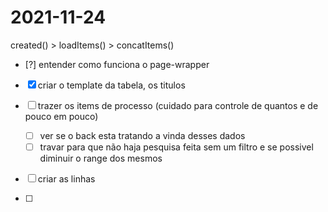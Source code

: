 # 2021-11-24
created() > loadItems() > concatItems()

- [?] entender como funciona o page-wrapper

- [x] criar o template da tabela, os titulos

- [ ] trazer os items de processo (cuidado para controle de quantos e de pouco em pouco)
  - [ ] ver se o back esta tratando a vinda desses dados
  - [ ] travar para que não haja pesquisa feita sem um filtro e se possivel diminuir o range dos mesmos

- [ ] criar as linhas
- [ ] 
